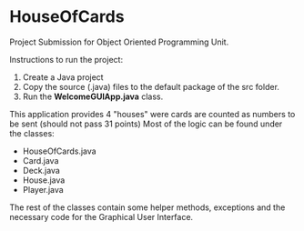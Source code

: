 # HouseOfCards

Project Submission for Object Oriented Programming Unit.

Instructions to run the project:
1. Create a Java project 
2. Copy the source (.java) files to the default package of the src folder.
3. Run the **WelcomeGUIApp.java** class.

This application provides 4 "houses" were cards are counted as numbers to be sent (should not pass 31 points)
Most of the logic can be found under the classes: 
  * HouseOfCards.java
  * Card.java 
  * Deck.java
  * House.java
  * Player.java

The rest of the classes contain some helper methods, exceptions and the necessary code for the Graphical User Interface.
